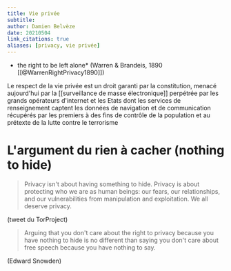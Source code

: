 ```yaml
---
title: Vie privée
subtitle:
author: Damien Belvèze
date: 20210504
link_citations: true
aliases: [privacy, vie privée]
---
```


* the right to be left alone* (Warren & Brandeis, 1890 [[@WarrenRightPrivacy1890]])

Le respect de la vie privée est un droit garanti par la constitution, menacé aujourd'hui par la [[surveillance de masse électronique]] perpétrée par les grands opérateurs d'internet et les Etats dont les services de renseignement captent les données de navigation et de communication récupérés par les premiers à des fins de contrôle de la population et au prétexte de la lutte contre le terrorisme

# L'argument du rien à cacher (nothing to hide)

>Privacy isn't about having something to hide. Privacy is about protecting who we are as human beings: our fears, our relationships, and our vulnerabilities from manipulation and exploitation. We all deserve privacy.

(tweet du TorProject)

>Arguing that you don't care about the right to privacy because you have nothing to hide is no different than saying you don't care about free speech because you have nothing to say.

(Edward Snowden)
